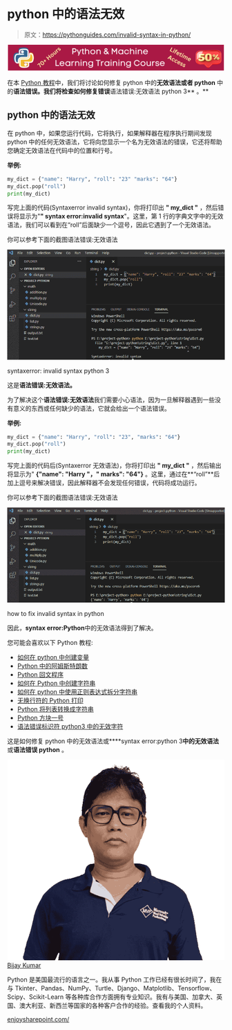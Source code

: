 # python 中的语法无效

> 原文：<https://pythonguides.com/invalid-syntax-in-python/>

[![Python & Machine Learning training courses](img/49ec9c6da89a04c9f45bab643f8c765c.png)](https://sharepointsky.teachable.com/p/python-and-machine-learning-training-course)

在本 [Python 教程](https://pythonguides.com/python-download-and-installation/)中，我们将讨论如何修复 python 中的**无效语法或者 python** 中的**语法错误。我们将检查如何修复错误**语法错误:无效语法 python 3** 。**

## python 中的语法无效

在 python 中，如果您运行代码，它将执行，如果解释器在程序执行期间发现 python 中的任何无效语法，它将向您显示一个名为无效语法的错误，它还将帮助您确定无效语法在代码中的位置和行号。

**举例:**

```py
my_dict = {"name": "Harry", "roll": "23" "marks": "64"}
my_dict.pop("roll")
print(my_dict)
```

写完上面的代码(Syntaxerror invalid syntax)，你将打印出 **" my_dict "** ，然后错误将显示为"**" syntax error:invalid syntax**"。这里，第 1 行的字典文字中的无效语法，我们可以看到在“roll”后面缺少一个逗号，因此它遇到了一个无效语法。

你可以参考下面的截图语法错误:无效语法

![invalid syntax in python, syntax error python](img/5b2384b2d7d3848923e6230400e5e775.png "Syntaxerror invalid")

syntaxerror: invalid syntax python 3

这是**语法错误:无效语法。**

为了解决这个**语法错误:无效语法**我们需要小心语法，因为一旦解释器遇到一些没有意义的东西或任何缺少的语法，它就会给出一个语法错误。

**举例:**

```py
my_dict = {"name": "Harry", "roll": "23", "marks": "64"}
my_dict.pop("roll")
print(my_dict)
```

写完上面的代码后(Syntaxerror 无效语法)，你将打印出 **" my_dict "** ，然后输出将显示为" **{"name": "Harry "，" marks": "64"}** 。这里，通过在**“roll”**后加上逗号来解决错误，因此解释器不会发现任何错误，代码将成功运行。

你可以参考下面的截图语法错误:无效语法

![syntaxerror: invalid syntax python 3](img/dec26bc6bf62df5b8ccd41ab90db8ddc.png "Syntaxerror invalid syntax 1")

how to fix invalid syntax in python

因此，**syntax error:Python**中的无效语法得到了解决。

您可能会喜欢以下 Python 教程:

*   [如何在 python 中创建变量](https://pythonguides.com/create-python-variable/)
*   [Python 中的阿姆斯特朗数](https://pythonguides.com/armstrong-number-in-python/)
*   [Python 回文程序](https://pythonguides.com/python-palindrome-program/)
*   [如何在 Python 中创建字符串](https://pythonguides.com/create-a-string-in-python/)
*   [如何在 python 中使用正则表达式拆分字符串](https://pythonguides.com/python-split-string-regex/)
*   [无换行符的 Python 打印](https://pythonguides.com/python-print-without-newline/)
*   [Python 将列表转换成字符串](https://pythonguides.com/python-convert-list-to-string/)
*   [Python 方块一号](https://pythonguides.com/python-square-a-number/)
*   [语法错误标识符 python3 中的无效字符](https://pythonguides.com/syntaxerror-invalid-character-in-identifier-python3/)

这是如何修复 python 中的无效语法或****syntax error:python 3**中的无效语法**或**语法错误 python** 。

![Bijay Kumar MVP](img/9cb1c9117bcc4bbbaba71db8d37d76ef.png "Bijay Kumar MVP")[Bijay Kumar](https://pythonguides.com/author/fewlines4biju/)

Python 是美国最流行的语言之一。我从事 Python 工作已经有很长时间了，我在与 Tkinter、Pandas、NumPy、Turtle、Django、Matplotlib、Tensorflow、Scipy、Scikit-Learn 等各种库合作方面拥有专业知识。我有与美国、加拿大、英国、澳大利亚、新西兰等国家的各种客户合作的经验。查看我的个人资料。

[enjoysharepoint.com/](https://enjoysharepoint.com/)[](https://www.facebook.com/fewlines4biju "Facebook")[](https://www.linkedin.com/in/fewlines4biju/ "Linkedin")[](https://twitter.com/fewlines4biju "Twitter")